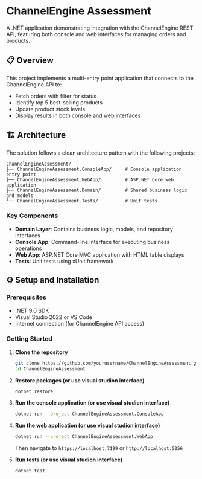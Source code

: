 # ChannelEngine Assessment

A .NET application demonstrating integration with the ChannelEngine REST API, featuring both console and web interfaces for managing orders and products.

## 📋 Overview

This project implements a multi-entry point application that connects to the ChannelEngine API to:
- Fetch orders with filter for status
- Identify top 5 best-selling products
- Update product stock levels
- Display results in both console and web interfaces

## 🏗️ Architecture

The solution follows a clean architecture pattern with the following projects:

```
ChannelEngineAssessment/
├── ChannelEngineAssessment.ConsoleApp/     # Console application entry point
├── ChannelEngineAssessment.WebApp/         # ASP.NET Core web application
├── ChannelEngineAssessment.Domain/         # Shared business logic and models
└── ChannelEngineAssessment.Tests/          # Unit tests
```

### Key Components

- **Domain Layer**: Contains business logic, models, and repository interfaces
- **Console App**: Command-line interface for executing business operations
- **Web App**: ASP.NET Core MVC application with HTML table displays
- **Tests**: Unit tests using xUnit framework

## ⚙️ Setup and Installation

### Prerequisites
- .NET 9.0 SDK
- Visual Studio 2022 or VS Code
- Internet connection (for ChannelEngine API access)

### Getting Started

1. **Clone the repository**
   ```bash
   git clone https://github.com/yourusername/ChannelEngineAssessment.git
   cd ChannelEngineAssessment
   ```

2. **Restore packages (or use visual studion interface)**
   ```bash
   dotnet restore
   ```

3. **Run the console application (or use visual studion interface)**
   ```bash
   dotnet run --project ChannelEngineAssessment.ConsoleApp
   ```

4. **Run the web application (or use visual studion interface)**
   ```bash
   dotnet run --project ChannelEngineAssessment.WebApp
   ```
   Then navigate to `https://localhost:7199` or `http://localhost:5056`

5. **Run tests (or use visual studion interface)**
   ```bash
   dotnet test
   ```
